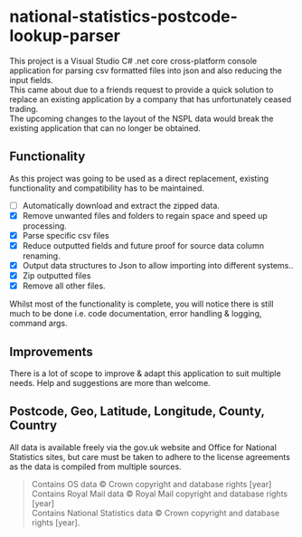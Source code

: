 # national-statistics-postcode-lookup-parser
This project is a Visual Studio C# .net core cross-platform console application for parsing csv formatted files into json and also reducing the input fields.  
This came about due to a friends request to provide a quick solution to replace an existing application by a company that has unfortunately ceased trading.  
The upcoming changes to the layout of the NSPL data would break the existing application that can no longer be obtained.  

## Functionality 
As this project was going to be used as a direct replacement, existing functionality and compatibility has to be maintained.  
* [ ] Automatically download and extract the zipped data.
* [x] Remove unwanted files and folders to regain space and speed up processing.
* [x] Parse specific csv files
* [x] Reduce outputted fields and future proof for source data column renaming. 
* [x] Output data structures to Json to allow importing into different systems..
* [x] Zip outputted files
* [x] Remove all other files. 

Whilst most of the functionality is complete, you will notice there is still much to be done i.e. code documentation, error handling & logging, command args.  

## Improvements
There is a lot of scope to improve & adapt this application to suit multiple needs.
Help and suggestions are more than welcome.  

## Postcode, Geo, Latitude, Longitude, County, Country
All data is available freely via the gov.uk website and  Office for National Statistics sites, but care must be taken to adhere to the license agreements as the data is compiled from multiple sources. 
>  Contains OS data © Crown copyright and database rights [year]  
>  Contains Royal Mail data © Royal Mail copyright and database rights [year]  
>  Contains National Statistics data © Crown copyright and database rights [year]. 
